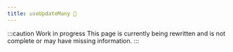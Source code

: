 ```yaml
---
title: useUpdateMany 🚧
---
```


:::caution Work in progress
This page is currently being rewritten and is not complete or may have missing information.
:::
